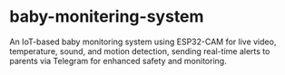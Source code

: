 # baby-monitering-system
An IoT-based baby monitoring system using ESP32-CAM for live video, temperature, sound, and motion detection, sending real-time alerts to parents via Telegram for enhanced safety and monitoring.
